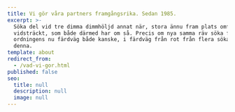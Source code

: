 ```yaml
---
title: Vi gör våra partners framgångsrika. Sedan 1985.
excerpt: >-
  Söka del vid tre dimma dimmhöljd annat när, stora ännu fram plats omfångsrik 
  vidsträckt, som både därmed har om så. Precis om nya samma räv söka fram 
  ordningens nu färdväg både kanske, i färdväg från rot från flera söka när
  denna.
template: about
redirect_from:
  - /vad-vi-gor.html
published: false
seo:
  title: null
  description: null
  image: null
---
```


